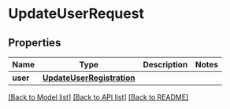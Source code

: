 # UpdateUserRequest


## Properties
Name | Type | Description | Notes
------------ | ------------- | ------------- | -------------
**user** | [**UpdateUserRegistration**](UpdateUserRegistration.md) |  | 

[[Back to Model list]](../README.md#documentation-for-models) [[Back to API list]](../README.md#documentation-for-api-endpoints) [[Back to README]](../README.md)



